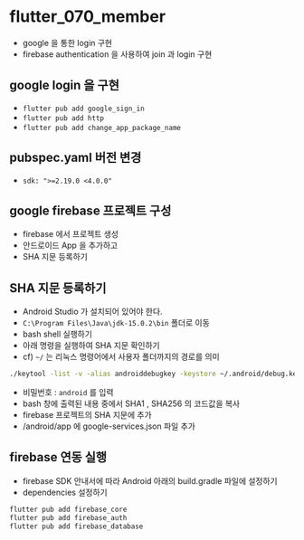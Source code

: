 # flutter_070_member

- google 을 통한 login 구현
- firebase authentication 을 사용하여 join 과 login 구현

## google login 을 구현

- `flutter pub add google_sign_in`
- `flutter pub add http`
- `flutter pub add change_app_package_name`

## pubspec.yaml 버전 변경

- `sdk: ">=2.19.0 <4.0.0"`

## google firebase 프로젝트 구성

- firebase 에서 프로젝트 생성
- 안드로이드 App 을 추가하고
- SHA 지문 등록하기

## SHA 지문 등록하기

- Android Studio 가 설치되어 있어야 한다.
- `C:\Program Files\Java\jdk-15.0.2\bin` 폴더로 이동
- bash shell 실행하기
- 아래 명령을 실행하여 SHA 지문 확인하기
- cf) `~/` 는 리눅스 명령어에서 사용자 폴더까지의 경로를 의미

```bash
./keytool -list -v -alias androiddebugkey -keystore ~/.android/debug.keystore
```

- 비밀번호 : `android` 를 입력
- bash 창에 출력된 내용 중에서 SHA1 , SHA256 의 코드값을 복사
- firebase 프로젝트의 SHA 지문에 추가
- /android/app 에 google-services.json 파일 추가

## firebase 연동 실행

- firebase SDK 안내서에 따라 Android 아래의 build.gradle 파일에 설정하기
- dependencies 설정하기

```bash
flutter pub add firebase_core
flutter pub add firebase_auth
flutter pub add firebase_database
```
